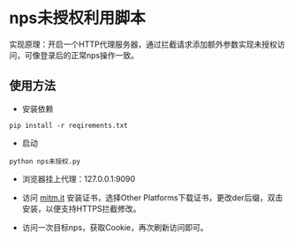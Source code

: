 # nps未授权利用脚本

实现原理：开启一个HTTP代理服务器，通过拦截请求添加额外参数实现未授权访问，可像登录后的正常nps操作一致。

## 使用方法

- 安装依赖

```
pip install -r reqirements.txt
```
- 启动

```
python nps未授权.py
```

- 浏览器挂上代理：127.0.0.1:9090

- 访问 [mitm.it](http://mitm.it/) 安装证书，选择Other Platforms下载证书，更改der后缀，双击安装，以便支持HTTPS拦截修改。

- 访问一次目标nps，获取Cookie，再次刷新访问即可。
